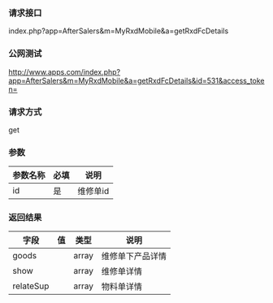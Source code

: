 ### **请求接口**
index.php?app=AfterSalers&m=MyRxdMobile&a=getRxdFcDetails



### **公网测试**
http://www.apps.com/index.php?app=AfterSalers&m=MyRxdMobile&a=getRxdFcDetails&id=531&access_token=

### **请求方式**
get


### **参数**
| 参数名称  |必填|     说明      |
|------|-----|------|
| id| 是 |   维修单id|

### **返回结果**
|字段        |值          |类型    |说明        |
| ---------  |--------    |-------- |--------  |
| goods|  | array  |维修单下产品详情|
| show|  | array  |维修单详情|
| relateSup|  | array  |物料单详情|